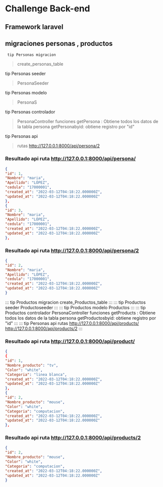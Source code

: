 # Challenge Back-end
## Framework laravel
## migraciones personas , productos

     tip Personas migracion
   > create_personas_table

 tip Personas seeder
   > PersonaSeeder

 tip Personas modelo
   > PersonaS

 tip Personas controlador
  >  PersonaController
   > funciones
   > getPersona : Obtiene todos los datos de la tabla persona
   > getPersonabyid: obtiene registro por "id"

 tip Personas api
   > rutas
   > http://127.0.0.1:8000/api/persona/2

### Resultado api ruta   http://127.0.0.1:8000/api/persona/
```json
{
"id": 1,
"Nombre": "maria",
"Apellido": "LÓPEZ",
"cedula": "17000001",
"created_at": "2022-03-12T04:18:22.000000Z",
"updated_at": "2022-03-12T04:18:22.000000Z"
},
{
"id": 3,
"Nombre": "maria",
"Apellido": "LÓPEZ",
"cedula": "17000001",
"created_at": "2022-03-12T04:18:22.000000Z",
"updated_at": "2022-03-12T04:18:22.000000Z"
},

```
### Resultado api ruta   http://127.0.0.1:8000/api/persona/2
```json
{
"id": 2,
"Nombre": "maria",
"Apellido": "LÓPEZ",
"cedula": "17000001",
"created_at": "2022-03-12T04:18:22.000000Z",
"updated_at": "2022-03-12T04:18:22.000000Z"
}
```

::: tip Productos migracion
    create_Productos_table
:::
::: tip Productos seeder
    Productoseeder
:::
::: tip Productos modelo
    Productos
:::
::: tip Productos controlador
    PersonaController
    funciones
    getProducts : Obtiene todos los datos de la tabla persona
    getProductosbyid: obtiene registro por "id"
:::
::: tip Personas api
    rutas
    http://127.0.0.1:8000/api/products/
    http://127.0.0.1:8000/api/products/2
:::
### Resultado api ruta   http://127.0.0.1:8000/api/product/
```json
{
{
"id": 1,
"Nombre_producto": "tv",
"Color": "white",
"Categoria": "linea blanca",
"created_at": "2022-03-12T04:18:22.000000Z",
"updated_at": "2022-03-12T04:18:22.000000Z"
},
{
"id": 2,
"Nombre_producto": "mouse",
"Color": "white",
"Categoria": "computacion",
"created_at": "2022-03-12T04:18:22.000000Z",
"updated_at": "2022-03-12T04:18:22.000000Z"
},

```
### Resultado api ruta   http://127.0.0.1:8000/api/products/2
```json
{
"id": 2,
"Nombre_producto": "mouse",
"Color": "white",
"Categoria": "computacion",
"created_at": "2022-03-12T04:18:22.000000Z",
"updated_at": "2022-03-12T04:18:22.000000Z"
}
```